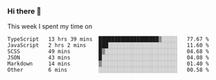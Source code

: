 ### Hi there 👋

<!--
**qiruohan/qiruohan** is a ✨ _special_ ✨ repository because its `README.md` (this file) appears on your GitHub profile.

Here are some ideas to get you started:

- 🔭 I’m currently working on ...
- 🌱 I’m currently learning ...
- 👯 I’m looking to collaborate on ...
- 🤔 I’m looking for help with ...
- 💬 Ask me about ...
- 📫 How to reach me: ...
- 😄 Pronouns: ...
- ⚡ Fun fact: ...
-->

This week I spent my time on 
<!--START_SECTION:waka-->

```text
TypeScript   13 hrs 39 mins  ███████████████████▒░░░░░   77.67 %
JavaScript   2 hrs 2 mins    ███░░░░░░░░░░░░░░░░░░░░░░   11.60 %
SCSS         49 mins         █▒░░░░░░░░░░░░░░░░░░░░░░░   04.68 %
JSON         43 mins         █░░░░░░░░░░░░░░░░░░░░░░░░   04.08 %
Markdown     14 mins         ▒░░░░░░░░░░░░░░░░░░░░░░░░   01.40 %
Other        6 mins          ░░░░░░░░░░░░░░░░░░░░░░░░░   00.58 %
```

<!--END_SECTION:waka-->
